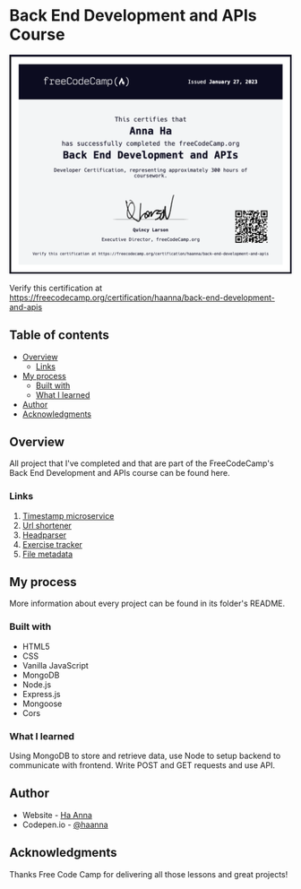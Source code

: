 # Back End Development and APIs Course

<img src="./be_course_cert.png" alt="Course certificate" width="700px"/>

Verify this certification at https://freecodecamp.org/certification/haanna/back-end-development-and-apis

## Table of contents

- [Overview](#overview)
  - [Links](#links)
- [My process](#my-process)
  - [Built with](#built-with)
  - [What I learned](#what-i-learned)
- [Author](#author)
- [Acknowledgments](#acknowledgments)

## Overview

All project that I've completed and that are part of the FreeCodeCamp's Back End Development and APIs course can be found here.

### Links

1. [Timestamp microservice](https://github.com/its-haanna/EDU_freeCodeCamp-Backend/tree/main/project-timestamp) <br>
2. [Url shortener](https://github.com/its-haanna/EDU_freeCodeCamp-Backend/tree/main/project-urlshortener) <br>
3. [Headparser](https://github.com/its-haanna/EDU_freeCodeCamp-Backend/tree/main/project-headerparser) <br>
4. [Exercise tracker](https://github.com/its-haanna/EDU_freeCodeCamp-Backend/tree/main/project-exercisetracker) <br>
5. [File metadata](https://github.com/its-haanna/EDU_freeCodeCamp-Backend/tree/main/project-filemetadata) <br>

## My process

More information about every project can be found in its folder's README.

### Built with

- HTML5
- CSS
- Vanilla JavaScript
- MongoDB
- Node.js
- Express.js
- Mongoose
- Cors

### What I learned

Using MongoDB to store and retrieve data, use Node to setup backend to communicate with frontend. Write POST and GET requests and use API.

## Author

- Website - [Ha Anna](https://haanna.com)
- Codepen.io - [@haanna](https://codepen.io/haanna)

## Acknowledgments

Thanks Free Code Camp for delivering all those lessons and great projects!
